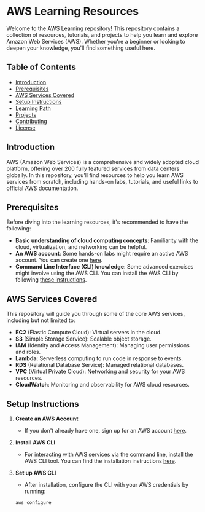 # AWS Learning Resources

Welcome to the AWS Learning repository! This repository contains a collection of resources, tutorials, and projects to help you learn and explore Amazon Web Services (AWS). Whether you're a beginner or looking to deepen your knowledge, you'll find something useful here.

## Table of Contents

- [Introduction](#introduction)
- [Prerequisites](#prerequisites)
- [AWS Services Covered](#aws-services-covered)
- [Setup Instructions](#setup-instructions)
- [Learning Path](#learning-path)
- [Projects](#projects)
- [Contributing](#contributing)
- [License](#license)

## Introduction

AWS (Amazon Web Services) is a comprehensive and widely adopted cloud platform, offering over 200 fully featured services from data centers globally. In this repository, you’ll find resources to help you learn AWS services from scratch, including hands-on labs, tutorials, and useful links to official AWS documentation.

## Prerequisites

Before diving into the learning resources, it's recommended to have the following:

- **Basic understanding of cloud computing concepts**: Familiarity with the cloud, virtualization, and networking can be helpful.
- **An AWS account**: Some hands-on labs might require an active AWS account. You can create one [here](https://aws.amazon.com/free/).
- **Command Line Interface (CLI) knowledge**: Some advanced exercises might involve using the AWS CLI. You can install the AWS CLI by following [these instructions](https://docs.aws.amazon.com/cli/latest/userguide/install-cliv2.html).

## AWS Services Covered

This repository will guide you through some of the core AWS services, including but not limited to:

- **EC2** (Elastic Compute Cloud): Virtual servers in the cloud.
- **S3** (Simple Storage Service): Scalable object storage.
- **IAM** (Identity and Access Management): Managing user permissions and roles.
- **Lambda**: Serverless computing to run code in response to events.
- **RDS** (Relational Database Service): Managed relational databases.
- **VPC** (Virtual Private Cloud): Networking and security for your AWS resources.
- **CloudWatch**: Monitoring and observability for AWS cloud resources.

## Setup Instructions

1. **Create an AWS Account**
   - If you don't already have one, sign up for an AWS account [here](https://aws.amazon.com/free/).

2. **Install AWS CLI**
   - For interacting with AWS services via the command line, install the AWS CLI tool. You can find the installation instructions [here](https://docs.aws.amazon.com/cli/latest/userguide/install-cliv2.html).

3. **Set up AWS CLI**
   - After installation, configure the CLI with your AWS credentials by running:
   ```bash
   aws configure

